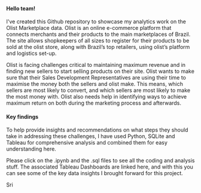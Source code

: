 <h4> Hello team! </h4>

  I've created this Github repository to showcase my analytics work on the Olist Marketplace data. Olist is an online e-commerce platform that connects merchants and their products to the main marketplaces of Brazil. The site allows shopkeepers of all sizes to register for their products to be sold at the olist store, along with Brazil’s top retailers, using olist’s platform and logistics set-up.
  
  Olist is facing challenges critical to maintaining maximum revenue and in finding new sellers to start selling products on their site.  Olist wants to make sure that their Sales Development Representatives are using their time to maximise the money both the sellers and olist make. This means, which sellers are most likely to convert, and which sellers are most likely to make the most money with. Olist also needs help in identifying ways to achieve maximum return on both during the marketing process and afterwards.

  <h4> Key findings</h4>
  To help provide insights and recommendations on what steps they should take in addressing these challenges, I have used Python, SQLite and Tableau for comprehensive analysis and combined them for easy understanding here. 
  
  Please click on the .ipynb and the .sql files to see all the coding and analysis stuff. The associated Tableau Dashboards are linked here, and with this you can see some of the key data insights I brought forward for this project. 

Sri
